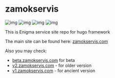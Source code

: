 # zamokservis
![img](https://img.shields.io/badge/hstspreload-added-brightgreen)
![img](https://img.shields.io/badge/cdn-cloudflare-orange)
![img](https://img.shields.io/badge/-purejs-yellow)
![img](https://img.shields.io/badge/-scss%2Fhtml-blue)

This is Enigma service site repo for hugo framework

The main site can be found here: [zamokservis.com](https://zamokservis.com)

Also you may check:

- [beta.zamokservis.com](https://beta.zamokservis.com) for beta
- [v2.zamokservis.com](https://v2.zamokservis.com) - for older version
- [v1.zamokservis.com](https://v1.zamokservis.com) - for ancient version

